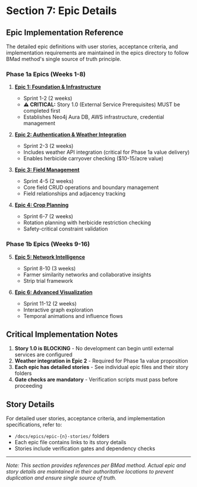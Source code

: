 # Section 7: Epic Details

## Epic Implementation Reference

The detailed epic definitions with user stories, acceptance criteria, and implementation requirements are maintained in the epics directory to follow BMad method's single source of truth principle.

### Phase 1a Epics (Weeks 1-8)

1. **[Epic 1: Foundation & Infrastructure](../epics/epic-1-foundation.md)**
   - Sprint 1-2 (2 weeks)
   - **⚠️ CRITICAL:** Story 1.0 (External Service Prerequisites) MUST be completed first
   - Establishes Neo4j Aura DB, AWS infrastructure, credential management

2. **[Epic 2: Authentication & Weather Integration](../epics/epic-2-authentication.md)**  
   - Sprint 2-3 (2 weeks)
   - Includes weather API integration (critical for Phase 1a value delivery)
   - Enables herbicide carryover checking ($10-15/acre value)

3. **[Epic 3: Field Management](../epics/epic-3-field-management.md)**
   - Sprint 4-5 (2 weeks)
   - Core field CRUD operations and boundary management
   - Field relationships and adjacency tracking

4. **[Epic 4: Crop Planning](../epics/epic-4-crop-planning.md)**
   - Sprint 6-7 (2 weeks)  
   - Rotation planning with herbicide restriction checking
   - Safety-critical constraint validation

### Phase 1b Epics (Weeks 9-16)

5. **[Epic 5: Network Intelligence](../epics/epic-5-network-intelligence.md)**
   - Sprint 8-10 (3 weeks)
   - Farmer similarity networks and collaborative insights
   - Strip trial framework

6. **[Epic 6: Advanced Visualization](../epics/epic-6-visualization.md)**
   - Sprint 11-12 (2 weeks)
   - Interactive graph exploration
   - Temporal animations and influence flows

## Critical Implementation Notes

1. **Story 1.0 is BLOCKING** - No development can begin until external services are configured
2. **Weather integration in Epic 2** - Required for Phase 1a value proposition
3. **Each epic has detailed stories** - See individual epic files and their story folders
4. **Gate checks are mandatory** - Verification scripts must pass before proceeding

## Story Details

For detailed user stories, acceptance criteria, and implementation specifications, refer to:
- `/docs/epics/epic-{n}-stories/` folders
- Each epic file contains links to its story details
- Stories include verification gates and dependency checks

---

*Note: This section provides references per BMad method. Actual epic and story details are maintained in their authoritative locations to prevent duplication and ensure single source of truth.*